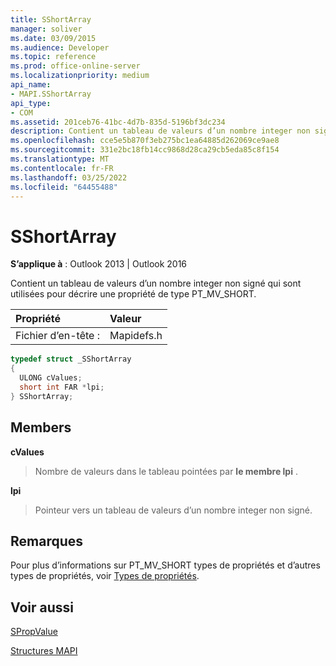 ```yaml
---
title: SShortArray
manager: soliver
ms.date: 03/09/2015
ms.audience: Developer
ms.topic: reference
ms.prod: office-online-server
ms.localizationpriority: medium
api_name:
- MAPI.SShortArray
api_type:
- COM
ms.assetid: 201ceb76-41bc-4d7b-835d-5196bf3dc234
description: Contient un tableau de valeurs d’un nombre integer non signé qui sont utilisées pour décrire une propriété de type PT_MV_SHORT.
ms.openlocfilehash: cce5e5b870f3eb275bc1ea64885d262069ce9ae8
ms.sourcegitcommit: 331e2bc18fb14cc9868d28ca29cb5eda85c8f154
ms.translationtype: MT
ms.contentlocale: fr-FR
ms.lasthandoff: 03/25/2022
ms.locfileid: "64455488"
---
```

# <a name="sshortarray"></a>SShortArray

  
  
**S’applique à** : Outlook 2013 | Outlook 2016 
  
Contient un tableau de valeurs d’un nombre integer non signé qui sont utilisées pour décrire une propriété de type PT_MV_SHORT.
  
|Propriété |Valeur |
|:-----|:-----|
|Fichier d’en-tête :  <br/> |Mapidefs.h  <br/> |
   
```cpp
typedef struct _SShortArray
{
  ULONG cValues;
  short int FAR *lpi;
} SShortArray;

```

## <a name="members"></a>Members

 **cValues**
  
> Nombre de valeurs dans le tableau pointées par **le membre lpi** . 
    
 **lpi**
  
> Pointeur vers un tableau de valeurs d’un nombre integer non signé.
    
## <a name="remarks"></a>Remarques

Pour plus d’informations sur PT_MV_SHORT types de propriétés et d’autres types de propriétés, voir [Types de propriétés](property-types.md). 
  
## <a name="see-also"></a>Voir aussi



[SPropValue](spropvalue.md)


[Structures MAPI](mapi-structures.md)

